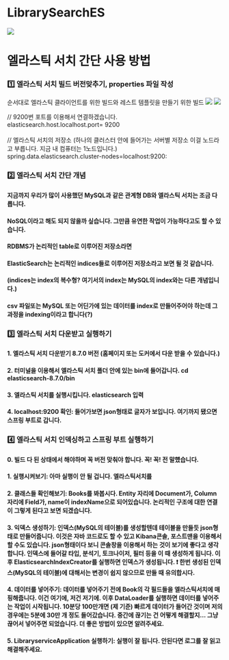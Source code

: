 # LibrarySearchES

<img src="https://img.shields.io/badge/-elasticsearch-yellowgreen"/>
<h1> 엘라스틱 서치 간단 사용 방법 </h1>

<h3> 1️⃣ 엘라스틱 서치 빌드 버전맞추기, properties 파일 작성 </h3>
순서대로 엘라스틱 클라이언트를 위한 빌드와 레스트 템플릿을 만들기 위한 빌드
<img src="https://img.shields.io/badge/implementation-'org.springframework.data%3Aspring--data--elasticsearch%3A4.2.4'-blue"/>
<img src="https://img.shields.io/badge/implementation-'org.elasticsearch.client'%2C%20name%3A%20'elasticsearch--rest--high--level--client'%2C%20version%3A%20'7.17.9'-blue"/>

// 9200번 포트를 이용해서 연결하겠습니다. <br>
elasticsearch.host.localhost.port= 9200 <br>
<br>
// 엘라스틱 서치의 저장소 (하나의 클러스터 안에 들어가는 서버별 저장소 이걸 노드라고 부릅니다. 지금 내 컴퓨터는 1노드입니다.) <br>
spring.data.elasticsearch.cluster-nodes=localhost:9200: <br>

<h3> 2️⃣ 엘라스틱 서치 간단 개념 </h3>
<h4> 지금까지 우리가 많이 사용했던 MySQL과 같은 관계형 DB와 엘라스틱 서치는 조금 다릅니다. </h4>
<h4> NoSQL이라고 해도 되지 않을까 싶습니다. 그만큼 유연한 작업이 가능하다고도 할 수 있습니다. </h4>
<h4> RDBMS가 논리적인 table로 이루어진 저장소라면 </h4>
<h4> ElasticSearch는 논리적인 indices들로 이루어진 저장소라고 보면 될 것 같습니다. </h4>
<h4> (indices는 index의 복수형? 여기서의 index는 MySQL의 index와는 다른 개념입니다.) </h4>
<h4> csv 파일또는 MySQL 또는 어딘가에 있는 데이터를 index로 만들어주어야 하는데 그 과정을 indexing이라고 합니다(?) </h4>

<h3> 3️⃣ 엘라스틱 서치 다운받고 실행하기 </h3>
<h4> 1. 엘라스틱 서치 다운받기 8.7.0 버전 (홈페이지 또는 도커에서 다운 받을 수 있습니다.) </h4>
<h4> 2. 터미널을 이용해서 엘라스틱 서치 폴더 안에 있는 bin에 들어갑니다. cd elasticsearch-8.7.0/bin </h4>
<h4> 3. 엘라스틱 서치를 실행시킵니다. elasticsearch 입력 </h4>
<h4> 4. localhost:9200 확인: 들어가보면 json형태로 글자가 보입니다. 여기까지 됐으면 스프링 부트로 갑니다. </h4>

<h3> 4️⃣ 엘라스틱 서치 인덱싱하고 스프링 부트 실행하기 </h3>
<h4> 0. 빌드 다 된 상태에서 해야하며 꼭 버전 맞춰야 합니다. 꼭! 꼭! 전 말헀습니다. </h4>
<h4> 1. 실행시켜보기: 아마 실행이 안 될 겁니다. 엘라스틱서치를  </h4>
<h4> 2. 클래스들 확인해보기: Books를 봐봅시다. Entity 자리에 Document가, Column 자리에 Field가, name이 indexName으로 되어있습니다. 논리적인 구조에 대한 연결이 그렇게 된다고 보면 되겠습니다. </h4>
<h4> 3. 익덱스 생성하기: 인덱스(MySQL의 테이블)를 생성할텐데 테이블을 만들듯 json형태로 만들어줍니다. 이것은 자바 코드로도 할 수 있고 Kibana콘솔, 포스트맨을 이용해서 할 수도 있습니다. json형태이다 보니 콘솔창을 이용해서 하는 것이 보기에 좋다고 생각합니다. 인덱스에 들어갈 타입, 분석기, 토크나이저, 필터 등을 이 때 생성하게 됩니다. 이후 ElasticsearchIndexCreator를 실행하면 인덱스가 생성됩니다. ❗️ 한번 생성된 인덱스(MySQL의 테이블)에 대해서는 변경이 쉽지 않으므로 만들 때 유의합시다. </h4>
<h4> 4. 데이터를 넣어주기: 데이터를 넣어주기 전에 Book의 각 필드들을 엘라스틱서치에 매핑해줍니다. 이건 여기에, 저건 저기에. 이후 DataLoader를 실행하면 데이터를 넣어주는 작업이 시작됩니다. 10분당 100만개면 (제 기준) 빠르게 데이터가 들어간 것이며 저의 경우에는 5분에 30만 개 정도 들어갔습니다. 중간에 끊기는 건 어떻게 해결할지... 그냥 끊어서 넣어주면 되었습니다. 더 좋은 방법이 있으면 알려주세요. </h4>
<h4> 5. LibraryserviceApplication 실행하기: 실행이 잘 됩니다. 안된다면 로그를 잘 읽고 해결해주세요. </h4>
